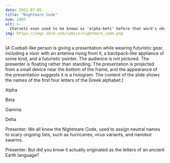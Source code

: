 ```yaml
---
date: 2021-07-05
title: "Nightmare Code"
num: 2485
alt: >-
  Charsets even used to be known as 'alpha-bets' before that word's obvious negative associations caused it to die out.
img: https://imgs.xkcd.com/comics/nightmare_code.png
---
```

[A Cueball-like person is giving a presentation while wearing futuristic gear, including a visor with an antenna rising from it, a backpack-like appliance of some kind, and a futuristic pointer. The audience is not pictured. The presenter is floating rather than standing. The presentation is projected from a small device near the bottom of the frame, and the appearance of the presentation suggests it is a hologram. The content of the slide shows the names of the first four letters of the Greek alphabet:]

Alpha

Beta

Gamma

Delta

Presenter: We all know the Nightmare Code, used to assign neutral names to scary ongoing lists, such as hurricanes, virus variants, and nanobot swarms.

Presenter: But did you know it actually originated as the letters of an ancient Earth language?